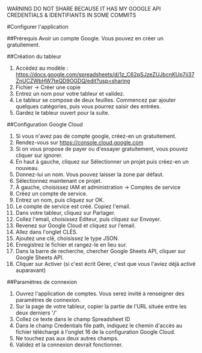 WARNING DO NOT SHARE BECAUSE IT HAS MY GOOGLE API CREDENTIALS & IDENTIFIANTS IN SOME COMMITS

#Configurer l'application

##Prérequis
Avoir un compte Google. Vous pouvez en créer un gratuitement.

##Création du tableur
1. Accédez au modèle : https://docs.google.com/spreadsheets/d/1z_C62pSJzeZUJbcnKUp7ii37ZnUCZWbHW7teQD9OGDQ/edit?usp=sharing
2. Fichier -> Créer une copie
3. Entrez un nom pour votre tableur et validez.
4. Le tableur se compose de deux feuilles. Commencez par ajouter quelques catégories, puis vous pourrez saisir des entrées.
5. Gardez le tableur ouvert pour la suite.

##Configuration Google Cloud
1. Si vous n'avez pas de compte google, créez-en un gratuitement.
2. Rendez-vous sur https://console.cloud.google.com
3. Si on vous propose de payer ou d'essayer gratuitement, vous pouvez cliquer sur ignorer.
4. En haut à gauche, cliquez sur Sélectionner un projet puis créez-en un nouveau.
5. Donnez-lui un nom. Vous pouvez laisser la zone par défaut.
6. Sélectionnez maintenant ce projet.
7. À gauche, choisissez IAM et administration -> Comptes de service
8. Créez un compte de service.
9. Entrez un nom, puis cliquez sur OK.
10. Le compte de service est créé. Copiez l'email.
11. Dans votre tableur, cliquez sur Partager.
12. Collez l'email, choisissez Editeur, puis cliquez sur Envoyer.
13. Revenez sur Google Cloud et cliquez sur l'email.
14. Allez dans l'onglet CLÉS.
15. Ajoutez une clé, choisissez le type JSON.
16. Enregistrez le fichier et rangez-le en lieu sur.
17. Dans la barre de recherche, chercher Google Sheets API, cliquer sur Google Sheets API.
18. Cliquer sur Activer (si c'est écrit Gérer, c'est que vous l'aviez déjà activé auparavant)

##Paramètres de connexion
1. Ouvrez l'application de comptes. Vous serez invité à renseigner des paramètres de connexion.
2. Sur la page de votre tableur, copier la partie de l'URL située entre les deux derniers '/'
3. Collez ce texte dans le champ Spreadsheet ID
4. Dans le champ Credentials file path, indiquez le chemin d'accès au fichier téléchargé à l'onglet 16 de la configuration Google Cloud.
5. Ne touchez pas aux deux autres champs.
6. Validez et la connexion devrait fonctionner.
